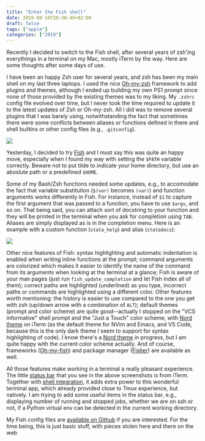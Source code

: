 ```yaml
---
title: "Enter the Fish shell"
date: 2019-08-16T20:30:49+02:00
draft: false
tags: ["apple"]
categories: ["2019"]
---
```


Recently I decided to switch to the Fish shell, after several years of zsh'ing everythings in a terminal on my Mac, mostly iTerm by the way. Here are some thoughts after some days of use.

I have been an happy Zsh user for several years, and zsh has been my main shell on my last three laptops. I used the nice [Oh-my-zsh](https://ohmyz.sh) framework to add plugins and themes, although I ended up building my own PS1 prompt since none of those provided by the existing themes was to my liking. My `.zshrc` config file evolved over time, but I never took the time required to update it to the latest updates of Zsh or Oh-my-zsh. All I did was to remove several plugins that I was barely using, notwithstanding the fact that sometimes there were some conflicts between aliases or functions defined in there and shell builtins or other config files (e.g., `.gitconfig`).

![](/img/2019-08-16-20-03-46.png)

Yesterday, I decided to try [Fish](https://fishshell.com) and I must say this was quite an happy move, especially when I found my way with setting the `$PATH` variable correctly. Beware not to put tilde to indicate your home directory, but use an aboslute path or a predefined `$HOME`.

Some of my Bash/Zsh functions needed some updates, e.g., to accomodate the fact that variable substitution (`$(var)` becomes `(var)`) and function arguments works differently in Fish. For instance, instead of `$1` to capture the first argument that was passed to a function, you have to use `$argv`, and so on. That being said, you can attach sort of docstring to your function and they will be printed in the terminal when you ask for completion using `TAB`. Aliases are simply displayed as is in the completion menu. Here is an example with a custom function (`stata_help`) and alias (`statadocs`):

![](/img/2019-08-16-20-47-12.png)

Other nice features of Fish: syntax highlighting and automatic indentation is enabled when writing inline functions at the prompt; command arguments are colorized which makes it easier to identify the name of the command from its arguments when looking at the terminal at a glance; Fish is aware of your man pages (just run `fish_update_completion` and let Fish index all of them); correct paths are highlighted (underlined) as you type, incorrect paths or commands are highlighted using a different color. Other features worth mentioning: the history is easier to use compared to the one you get with zsh (up/down arrow with a combination of `ALT`); default themes (prompt and color scheme) are quite good--actually I stopped on the "VCS informative" shell prompt and the "Just a Touch" color scheme, with [Nord theme](https://www.nordtheme.com) on iTerm (as the default theme for NVim and Emacs, and VS Code, because this is the only dark theme I seem to support for syntax highlighting of code). I know there's a [Nord theme](https://github.com/arcticicestudio/nord/issues/102) in progress, but I am quite happy with the current color scheme actually. And of course, frameworks ([Oh-my-fish](https://github.com/oh-my-fish/oh-my-fish)) and package manager ([Fisher](https://github.com/jorgebucaran/fisher)) are available as well.

All those features make working in a terminal a really pleasant experience. The little [status bar](https://www.iterm2.com/3.3/documentation-status-bar.html) that you see in the above screenshots is from iTerm. Together with [shell integration](https://iterm2.com/documentation-shell-integration.html), it adds extra power to this wonderful terminal app, which already provided close to Tmux experience, but natively. I am trying to add some useful items in the status bar, e.g., displaying number of running and stopped jobs, whether we are on ssh or not, if a Python virtual env can be detected in the current working directory.

My Fish config files are [available on Github](https://github.com/even4void/dotfiles) if you are interested. For the time being, this is just basic stuff, with pieces stolen here and there on the web

